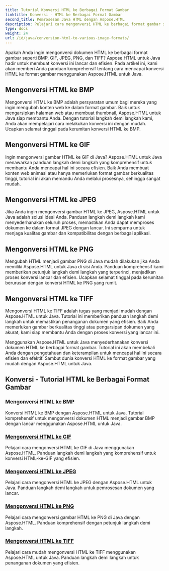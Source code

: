 ```yaml
---
title: Tutorial Konversi HTML ke Berbagai Format Gambar
linktitle: Konversi - HTML ke Berbagai Format Gambar
second_title: Pemrosesan Java HTML dengan Aspose.HTML
description: Pelajari cara mengonversi HTML ke berbagai format gambar seperti BMP, GIF, JPEG, PNG, dan TIFF menggunakan Aspose.HTML untuk Java. Tutorial komprehensif ini mencakup pemrosesan dokumen yang efisien.
type: docs
weight: 24
url: /id/java/conversion-html-to-various-image-formats/
---
```


Apakah Anda ingin mengonversi dokumen HTML ke berbagai format gambar seperti BMP, GIF, JPEG, PNG, dan TIFF? Aspose.HTML untuk Java hadir untuk membuat konversi ini lancar dan efisien. Pada artikel ini, kami akan memberi Anda panduan komprehensif tentang cara mencapai konversi HTML ke format gambar menggunakan Aspose.HTML untuk Java. 

## Mengonversi HTML ke BMP

Mengonversi HTML ke BMP adalah persyaratan umum bagi mereka yang ingin mengubah konten web ke dalam format gambar. Baik untuk mengarsipkan halaman web atau membuat thumbnail, Aspose.HTML untuk Java siap membantu Anda. Dengan tutorial langkah demi langkah kami, Anda akan mempelajari cara melakukan konversi ini dengan mudah. Ucapkan selamat tinggal pada kerumitan konversi HTML ke BMP.

## Mengonversi HTML ke GIF

Ingin mengonversi gambar HTML ke GIF di Java? Aspose.HTML untuk Java menawarkan panduan langkah demi langkah yang komprehensif untuk membantu Anda mencapai hal ini secara efisien. Baik Anda membuat konten web animasi atau hanya memerlukan format gambar berkualitas tinggi, tutorial ini akan memandu Anda melalui prosesnya, sehingga sangat mudah.

## Mengonversi HTML ke JPEG

Jika Anda ingin mengonversi gambar HTML ke JPEG, Aspose.HTML untuk Java adalah solusi ideal Anda. Panduan langkah demi langkah kami menyederhanakan seluruh proses, memastikan Anda dapat memproses dokumen ke dalam format JPEG dengan lancar. Ini sempurna untuk menjaga kualitas gambar dan kompatibilitas dengan berbagai aplikasi.

## Mengonversi HTML ke PNG

Mengubah HTML menjadi gambar PNG di Java mudah dilakukan jika Anda memiliki Aspose.HTML untuk Java di sisi Anda. Panduan komprehensif kami memberikan petunjuk langkah demi langkah yang terperinci, menjadikan proses konversi lancar dan efisien. Ucapkan selamat tinggal pada kerumitan berurusan dengan konversi HTML ke PNG yang rumit.

## Mengonversi HTML ke TIFF

Mengonversi HTML ke TIFF adalah tugas yang menjadi mudah dengan Aspose.HTML untuk Java. Tutorial ini memberikan panduan langkah demi langkah untuk memastikan penanganan dokumen yang efisien. Baik Anda memerlukan gambar berkualitas tinggi atau pengarsipan dokumen yang akurat, kami siap membantu Anda dengan proses konversi yang lancar ini.

Menggunakan Aspose.HTML untuk Java menyederhanakan konversi dokumen HTML ke berbagai format gambar. Tutorial ini akan membekali Anda dengan pengetahuan dan keterampilan untuk mencapai hal ini secara efisien dan efektif. Sambut dunia konversi HTML ke format gambar yang mudah dengan Aspose.HTML untuk Java.

## Konversi - Tutorial HTML ke Berbagai Format Gambar
### [Mengonversi HTML ke BMP](./convert-html-to-bmp/)
Konversi HTML ke BMP dengan Aspose.HTML untuk Java. Tutorial komprehensif untuk mengonversi dokumen HTML menjadi gambar BMP dengan lancar menggunakan Aspose.HTML untuk Java.
### [Mengonversi HTML ke GIF](./convert-html-to-gif/)
Pelajari cara mengonversi HTML ke GIF di Java menggunakan Aspose.HTML. Panduan langkah demi langkah yang komprehensif untuk konversi HTML-ke-GIF yang efisien.
### [Mengonversi HTML ke JPEG](./convert-html-to-jpeg/)
Pelajari cara mengonversi HTML ke JPEG dengan Aspose.HTML untuk Java. Panduan langkah demi langkah untuk pemrosesan dokumen yang lancar.
### [Mengonversi HTML ke PNG](./convert-html-to-png/)
Pelajari cara mengonversi gambar HTML ke PNG di Java dengan Aspose.HTML. Panduan komprehensif dengan petunjuk langkah demi langkah.
### [Mengonversi HTML ke TIFF](./convert-html-to-tiff/)
Pelajari cara mudah mengonversi HTML ke TIFF menggunakan Aspose.HTML untuk Java. Panduan langkah demi langkah untuk penanganan dokumen yang efisien.